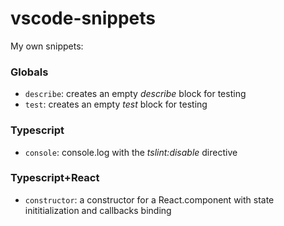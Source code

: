 # vscode-snippets

My own snippets:

### Globals

- `describe`: creates an empty _describe_ block for testing
- `test`: creates an empty _test_ block for testing

### Typescript

- `console`: console.log with the _tslint:disable_ directive

### Typescript+React

- `constructor`: a constructor for a React.component with state inititialization and callbacks binding
